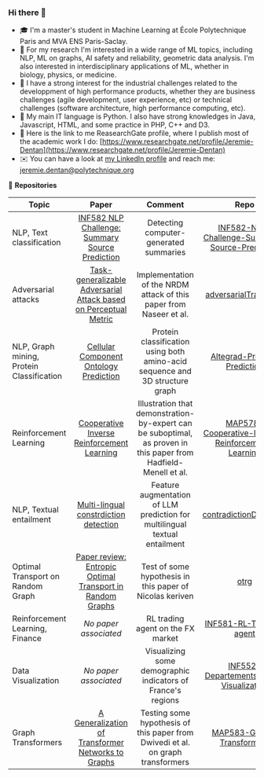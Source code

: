 ### Hi there 👋

- 🎓 I'm a master's student in Machine Learning at École Polytechnique Paris and MVA ENS Paris-Saclay.
- 🔭 For my research I'm interested in a wide range of ML topics, including NLP, ML on graphs, AI safety and reliability, geometric data analysis. I'm also interested in interdisciplinary applications of ML, whether in biology, physics, or medicine.
- 🚀 I have a strong interest for the industrial challenges related to the developpment of high performance products, whether they are business challenges (agile development, user experience, etc) or technical challenges (software architecture, high performance computing, etc).
- 🐍 My main IT language is Python. I also have strong knowledges in Java, Javascript, HTML, and some practice in PHP, C++ and D3.
- 📖 Here is the link to me ReasearchGate profile, where I publish most of the academic work I do: [https://www.researchgate.net/profile/Jeremie-Dentan](https://www.researchgate.net/profile/Jeremie-Dentan)
- ✉️ You can have a look at [my LinkedIn profile](https://www.linkedin.com/in/jeremiedentan/) and reach me: [jeremie.dentan@polytechnique.org](mailto:jeremie.dentan@polytechnique.org)

🌱 **Repositories**

|Topic|Paper|Comment|Repo|
|---|:---:|:---:|:---:|
NLP, Text classification|[INF582 NLP Challenge: Summary Source Prediction](http://dx.doi.org/10.13140/RG.2.2.20076.85125)|Detecting computer-generated summaries|[INF582-NLP-Challenge-Summary-Source-Prediction](https://github.com/DentanJeremie/INF582-NLP-Challenge-Summary-Source-Prediction)
Adversarial attacks|[Task-generalizable Adversarial Attack based on Perceptual Metric](https://arxiv.org/abs/1811.09020)|Implementation of the NRDM attack of this paper from Naseer et al.|[adversarialTransferts](https://github.com/DentanJeremie/adversarialTransferts)
NLP, Graph mining, Protein Classification|[Cellular Component Ontology Prediction](http://dx.doi.org/10.13140/RG.2.2.11688.24321)|Protein classification using both amino-acid sequence and 3D structure graph|[Altegrad-Protein-Prediction](https://github.com/DentanJeremie/Altegrad-Protein-Prediction)
Reinforcement Learning|[Cooperative Inverse Reinforcement Learning](https://arxiv.org/abs/1606.03137)|Illustration that demonstration-by-expert can be suboptimal, as proven in this paper from Hadfield-Menell et al.|[MAP578-Cooperative-Inverse-Reinforcement-Learning](https://github.com/DentanJeremie/MAP578-Cooperative-Inverse-Reinforcement-Learning)
NLP, Textual entailment|[Multi-lingual constrdiction detection](http://dx.doi.org/10.13140/RG.2.2.15043.68649)|Feature augmentation of LLM prediction for multilingual textual entailment|[contradictionDetection](https://github.com/DentanJeremie/contradictionDetection)
Optimal Transport on Random Graph|[Paper review: Entropic Optimal Transport in Random Graphs](http://dx.doi.org/10.13140/RG.2.2.21754.57285)|Test of some hypothesis in this paper of Nicolas keriven|[otrg](https://github.com/DentanJeremie/otrg)
Reinforcement Learning, Finance|*No paper associated*|RL trading agent on the FX market|[INF581-RL-Trading-agent](https://github.com/DentanJeremie/INF581-RL-Trading-agent)
Data Visualization|*No paper associated*|Visualizing some demographic indicators of France's regions|[INF552-Departements-Data-Visualization](https://github.com/DentanJeremie/INF552-Departements-Data-Visualization)
Graph Transformers|[A Generalization of Transformer Networks to Graphs](https://arxiv.org/abs/2012.09699)|Testing some hypothesis of this paper from Dwivedi et al. on graph transformers|[MAP583-Graph-Transformers](https://github.com/DentanJeremie/MAP583-Graph-Transformers)
